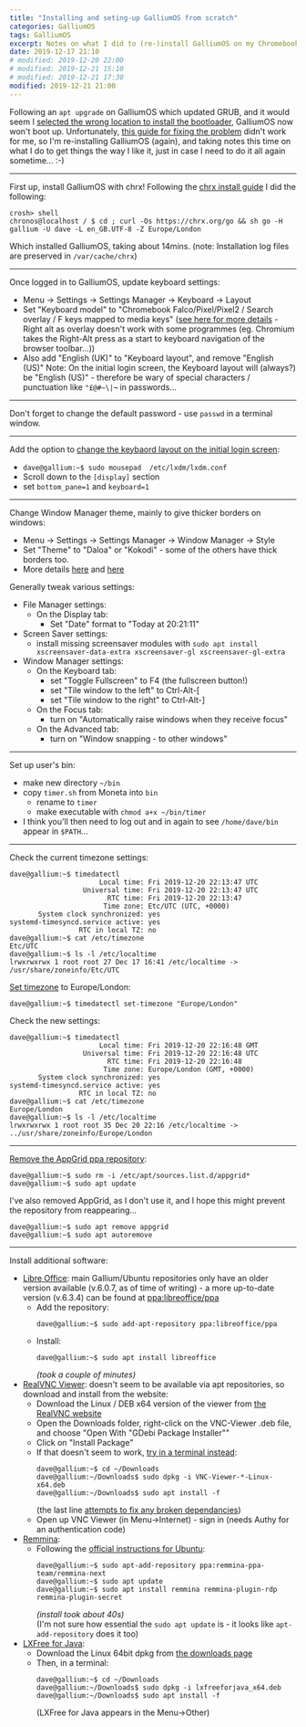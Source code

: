 ```yaml
---
title: "Installing and seting-up GalliumOS from scratch"
categories: GalliumOS
tags: GalliumOS
excerpt: Notes on what I did to (re-)install GalliumOS on my Chromebook, and what additional steps I took to do the initial setting up.
date: 2019-12-17 21:10
# modified: 2019-12-20 22:00
# modified: 2019-12-21 15:10
# modified: 2019-12-21 17:30
modified: 2019-12-21 21:00
---
```


Following an `apt upgrade` on GalliumOS which updated GRUB, and it would seem I [selected the wrong location to install the bootloader](https://www.reddit.com/r/GalliumOS/comments/6dxqy5/galliumos_wont_boot/), GalliumOS now won't boot up.  Unfortunately, [this guide for fixing the problem](https://www.reddit.com/r/GalliumOS/comments/5mhjd3/acer_14_wont_boot_after_grub_update/) didn't work for me, so I'm re-installing GalliumOS (again), and taking notes this time on what I do to get things the way I like it, just in case I need to do it all again sometime... :-)

-----

First up, install GalliumOS with chrx!  Following the [chrx install guide](https://chrx.org/#step-by-step) I did the following:
``` shell
crosh> shell
chronos@localhost / $ cd ; curl -Os https://chrx.org/go && sh go -H gallium -U dave -L en_GB.UTF-8 -Z Europe/London
```
Which installed GalliumOS, taking about 14mins.  (note: Installation log files are preserved in `/var/cache/chrx`)

-----

Once logged in to GalliumOS, update keyboard settings:
 - Menu -> Settings -> Settings Manager -> Keyboard -> Layout
 - Set "Keyboard model" to "Chromebook Falco/Pixel/Pixel2 / Search overlay / F keys mapped to media keys"  ([see here for more details](https://wiki.galliumos.org/Media_keys_and_default_keybindings) - Right alt as overlay doesn't work with some programmes (eg. Chromium takes the Right-Alt press as a start to keyboard navigation of the browser toolbar...))
 - Also add "English (UK)" to "Keyboard layout", and remove "English (US)"
Note: On the initial login screen, the Keyboard layout will (always?) be "English (US)" - therefore be wary of special characters / punctuation like `"£@#~\|¬` in passwords...

-----

Don't forget to change the default password - use `passwd` in a terminal window.

-----

Add the option to [change the keybaord layout on the initial login screen](https://www.reddit.com/r/GalliumOS/comments/9awzdu/keyboard_layout_on_login_screen/):
 - `dave@gallium:~$ sudo mousepad  /etc/lxdm/lxdm.conf`
 - Scroll down to the `[display]` section
 - set `bottom_pane=1` and `keyboard=1`

-----

Change Window Manager theme, mainly to give thicker borders on windows:
 - Menu -> Settings -> Settings Manager -> Window Manager -> Style
 - Set "Theme" to "Daloa" or "Kokodi" - some of the others have thick borders too.
 - More details [here](https://mxlinux.org/wiki/xfce/changing-border-size-with-xfce4-window-manager/) and [here](https://sevkeifert.blogspot.com/2014/12/increase-window-border-size-in-xubuntu.html)


Generally tweak various settings:
 - File Manager settings:
   * On the Display tab:
     + Set "Date" format to "Today at 20:21:11"
 - Screen Saver settings:
   * install missing screensaver modules with `sudo apt install xscreensaver-data-extra xscreensaver-gl xscreensaver-gl-extra`
 - Window Manager settings:
   * On the Keyboard tab:
     + set "Toggle Fullscreen" to F4 (the fullscreen button!)
     + set "Tile window to the left" to Ctrl-Alt-[
     + set "Tile window to the right" to Ctrl-Alt-]
   * On the Focus tab:
     + turn on "Automatically raise windows when they receive focus"
   * On the Advanced tab:
     + turn on "Window snapping - to other windows"

-----

Set up user's bin:
 - make new directory `~/bin`
 - copy `timer.sh` from Moneta into `bin`
   * rename to `timer`
   * make executable with `chmod a+x ~/bin/timer`
 - I think you'll then need to log out and in again to see `/home/dave/bin` appear in `$PATH`...

-----

Check the current timezone settings:
``` shell
dave@gallium:~$ timedatectl
                      Local time: Fri 2019-12-20 22:13:47 UTC
                  Universal time: Fri 2019-12-20 22:13:47 UTC
                        RTC time: Fri 2019-12-20 22:13:47
                       Time zone: Etc/UTC (UTC, +0000)
       System clock synchronized: yes
systemd-timesyncd.service active: yes
                 RTC in local TZ: no
dave@gallium:~$ cat /etc/timezone 
Etc/UTC
dave@gallium:~$ ls -l /etc/localtime 
lrwxrwxrwx 1 root root 27 Dec 17 16:41 /etc/localtime -> /usr/share/zoneinfo/Etc/UTC
```

[Set timezone](https://www.tecmint.com/set-time-timezone-and-synchronize-time-using-timedatectl-command/) to Europe/London:
``` shell
dave@gallium:~$ timedatectl set-timezone "Europe/London"
```

Check the new settings:
``` shell
dave@gallium:~$ timedatectl
                      Local time: Fri 2019-12-20 22:16:48 GMT
                  Universal time: Fri 2019-12-20 22:16:48 UTC
                        RTC time: Fri 2019-12-20 22:16:48
                       Time zone: Europe/London (GMT, +0000)
       System clock synchronized: yes
systemd-timesyncd.service active: yes
                 RTC in local TZ: no
dave@gallium:~$ cat /etc/timezone 
Europe/London
dave@gallium:~$ ls -l /etc/localtime 
lrwxrwxrwx 1 root root 35 Dec 20 22:16 /etc/localtime -> ../usr/share/zoneinfo/Europe/London
```

-----

[Remove the AppGrid ppa repository](https://dave.thwaites.org.uk/galliumos/remove-apt-repository.html):
``` shell
dave@gallium:~$ sudo rm -i /etc/apt/sources.list.d/appgrid*
dave@gallium:~$ sudo apt update
```

I've also removed AppGrid, as I don't use it, and I hope this might prevent the repository from reappearing...
``` shell
dave@gallium:~$ sudo apt remove appgrid
dave@gallium:~$ sudo apt autoremove
```

-----

Install additional software:
 - [Libre Office](https://www.libreoffice.org/): main Gallium/Ubuntu repositories only have an older version available (v.6.0.7, as of time of writing) - a more up-to-date version (v.6.3.4) can be found at [ppa:libreoffice/ppa](https://launchpad.net/~libreoffice/+archive/ubuntu/ppa)
   * Add the repository:
     ``` shell
     dave@gallium:~$ sudo add-apt-repository ppa:libreoffice/ppa
     ```
   * Install:
     ``` shell
     dave@gallium:~$ sudo apt install libreoffice
     ```
     *(took a couple of minutes)*
 - [RealVNC Viewer](https://www.realvnc.com/en/): doesn't seem to be available via apt repositories, so download and install from the website:
   * Download the Linux / DEB x64 version of the viewer from [the RealVNC website](https://www.realvnc.com/en/connect/download/viewer/)
   * Open the Downloads folder, right-click on the VNC-Viewer .deb file, and choose "Open With "GDebi Package Installer""
   * Click on "Install Package"
   * If that doesn't seem to work, [try in a terminal instead](https://www.addictivetips.com/ubuntu-linux-tips/realvnc-on-linux/):
     ``` shell
     dave@gallium:~$ cd ~/Downloads
     dave@gallium:~/Downloads$ sudo dpkg -i VNC-Viewer-*-Linux-x64.deb
     dave@gallium:~/Downloads$ sudo apt install -f
     ```
     (the last line [attempts to fix any broken dependancies](https://askubuntu.com/a/1039353))
   * Open up VNC Viewer (in Menu->Internet) - sign in (needs Authy for an authentication code)
 - [Remmina](https://remmina.org/):
   * Following the [official instructions for Ubuntu](https://remmina.org/how-to-install-remmina/#ubuntu):
     ``` shell
     dave@gallium:~$ sudo apt-add-repository ppa:remmina-ppa-team/remmina-next
     dave@gallium:~$ sudo apt update
     dave@gallium:~$ sudo apt install remmina remmina-plugin-rdp remmina-plugin-secret
     ```
     *(install took about 40s)*  
     (I'm not sure how essential the `sudo apt update` is - it looks like `apt-add-repository` does it too)
 - [LXFree for Java](https://www.claudeheintzdesign.com/lx/lxfree_about.html):
   * Download the Linux 64bit dpkg from [the downloads page](https://www.claudeheintzdesign.com/lx/lxfreejava_download.html)
   * Then, in a terminal:
     ``` shell
     dave@gallium:~$ cd ~/Downloads
     dave@gallium:~/Downloads$ sudo dpkg -i lxfreeforjava_x64.deb
     dave@gallium:~/Downloads$ sudo apt install -f
     ```
     (LXFree for Java appears in the Menu->Other)
